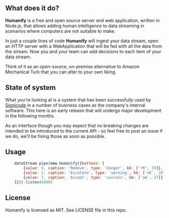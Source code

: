 ## What does it do?

**Humanify** is a free and open source server and web application, written in Node.js, that allows adding human intelligence to data streaming in scenarios where computers are not suitable to make.

In just a couple lines of code **Humanify** will ingest your data stream, open an HTTP server with a WebApplication that will be fed with all the data from the stream. Now you and your team can add decisions to each item of your data stream.

Think of it as an open-source, on-premise alternative to Amazon Mechanical Turk that you can alter to your own liking.

## State of system

What you're looking at is a system that has been successfully used by [Signicode](https://www.signicode.com) in a number of business cases as the company's internal software. This here is an early release that will undergo major development in the following months.

As an interface though you may expect that no breaking changes are intended to be introduced to the current API - so feel free to post an issue if we do, we'll be fixing those as soon as possible.

## Usage

```javascript
    dataStream.pipe(new Humanify({buttons: [
        {value: 0, caption: 'Remove', type: 'danger', kb: ['rR', 39]},
        {value: 2, caption: 'Escalate', type: 'warning', kb: ['eE', 38]},
        {value: 1, caption: 'Accept', type: 'success', kb: ['aA', 37]},
    ]})).listen(8080)
```

## License

Humanify is licensed as MIT. See LICENSE file in this repo.
